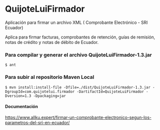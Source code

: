 # QuijoteLuiFirmador
Aplicación para firmar un archivo XML ( Comprobante Electrónico - SRI Ecuador)

Aplica para firmar facturas, comprobantes de retención, guías de remisión, notas
de crédito y notas de débito de Ecuador.


### Para compilar y generar el archivo QuijoteLuiFirmador-1.3.jar
```
$ ant

```
### Para subir al repositorio Maven Local
```
$ mvn install:install-file -Dfile=./dist/QuijoteLuiFirmador-1.3.jar -DgroupId=com.quijotelui.firmador -DartifactId=QuijoteLuiFirmador -Dversion=1.3 -Dpackaging=jar
```

#### Documentación
https://www.allku.expert/firmar-un-comprobante-electronico-segun-los-parametros-del-sri-en-ecuador/
